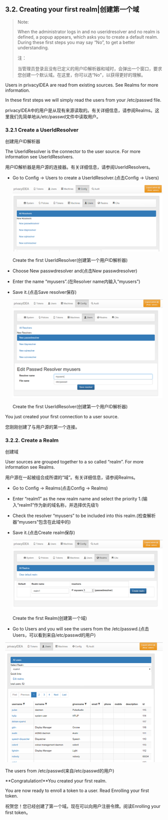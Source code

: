 ## 3.2. Creating your first realm|创建第一个域

> Note:
> 
> When the administrator logs in and no useridresolver and no realm is defined, a popup appears, which asks you to create a default realm. During these first steps you may say “No”, to get a better understanding.
> 
> 注：
> 
> 当管理员登录且没有已定义的用户ID解析器和域时，会弹出一个窗口，要求您创建一个默认域。在这里，你可以选“No”，以获得更好的理解。

Users in privacyIDEA are read from existing sources. See Realms for more information.

In these first steps we will simply read the users from your /etc/passwd file.

privacyIDEA中的用户是从现有来源读取的。有关详细信息，请参阅Realms。这里我们先简单地从/etc/passwd文件中读取用户。

### 3.2.1 Create a UserIdResolver

创建用户ID解析器

The UserIdResolver is the connector to the user source. For more information see UserIdResolvers.

用户ID解析器是用户源的连接器。有关详细信息，请参阅UserIdResolvers。

* Go to Config -> Users to create a UserIdResolver.(点击Config -> Users)

  ![resolver1](../Contents/resolver1.png)

  Create the first UserIdResolver(创建第一个用户ID解析器)
  
* Choose New passwdresolver and(点击New passwdresolver)
* Enter the name “myusers”.(在Resolver name内输入“myusers”)
* Save it.(点击Save resolver保存)

  ![resolver2](../Contents/resolver2.png)

  Create the first UserIdResolver(创建第一个用户ID解析器)

You just created your first connection to a user source.

您刚刚创建了与用户源的第一个连接。

### 3.2.2. Create a Realm

创建域

User sources are grouped together to a so called “realm”. For more information see Realms.

用户源在一起被组合成所谓的“域”。有关详细信息，请参阅Realms。

* Go to Config -> Realms(点击Config -> Realms)
* Enter “realm1” as the new realm name and select the priority 1.(输入“realm1”作为新的域名称，并选择优先级1)
* Check the resolver “myusers” to be included into this realm.(检查解析器“myusers”包含在此域中的)
* Save it.(点击Create realm保存)

  ![realm1](../Contents/realm1.png)

  Create the first Realm(创建第一个域)

* Go to Users and you will see the users from the /etc/passwd.(点击Users，可以看到来自/etc/passwd的用户)

![users](../Contents/users.png)

  The users from /etc/passwd(来自/etc/passwd的用户)

**Congratulation!**You created your first realm.

You are now ready to enroll a token to a user. Read Enrolling your first token.

祝贺您！您已经创建了第一个域。现在可以向用户注册令牌。阅读Enrolling your first token。